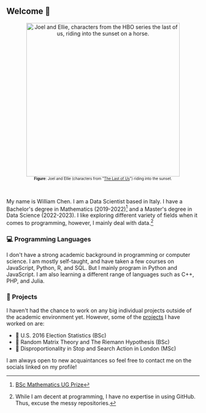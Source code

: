 ## Welcome :wave:

<div align="center">
<figure>
<img src="https://user-images.githubusercontent.com/79821802/222799355-25223975-4d78-470c-8b20-3be157032ac9.gif" width="400" alt="Joel and Ellie, characters from the HBO series the last of us, riding into the sunset on a horse."/><br>
<figcaption><sub><sup><b>Figure</b>: Joel and Ellie (characters from "<a href="https://www.imdb.com/title/tt3581920/">The Last of Us</a>") riding into the sunset.</sup></sub></figcaption>
<figure>
</div>
<br>

My name is William Chen. I am a Data Scientist based in Italy. I have a Bachelor's degree in Mathematics (2019-2022)[^undergradprize] and a Master's degree in Data Science (2022-2023). I like exploring different variety of fields when it comes to programming, however, I mainly deal with data.[^disclaimer]

### :computer: Programming Languages

I don't have a strong academic background in programming or computer science. I am mostly self-taught, and have taken a few courses on JavaScript, Python, R, and SQL. But I mainly program in Python and JavaScript. I am also learning a different range of languages such as C++, PHP, and Julia.

### :file_folder: Projects

I haven't had the chance to work on any big individual projects outside of the academic environment yet. However, some of the [projects](https://williamchenjun.github.io/projects/) I have worked on are:
- :busts_in_silhouette: U.S. 2016 Election Statistics (BSc)
- :bust_in_silhouette: Random Matrix Theory and The Riemann Hypothesis (BSc)
- :bust_in_silhouette: Disproportionality in Stop and Search Action in London (MSc)

I am always open to new acquaintances so feel free to contact me on the socials linked on my profile! 

[^undergradprize]: [BSc Mathematics UG Prize](http://www.sussex.ac.uk/maths/ugstudy/ugprizes)
[^disclaimer]: While I am decent at programming, I have no expertise in using GitHub. Thus, excuse the messy repositories.
